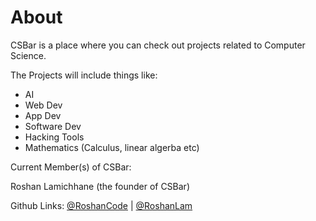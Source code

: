 # About
CSBar is a place where you can check out projects related to Computer Science. 

The Projects will include things like:

* AI 
* Web Dev
* App Dev
* Software Dev
* Hacking Tools
* Mathematics (Calculus, linear algerba etc)

Current Member(s) of CSBar:

Roshan Lamichhane (the founder of CSBar)

Github Links: [@RoshanCode](https://github.com/roshancode) | 
[@RoshanLam](https://github.com/roshanlam)
